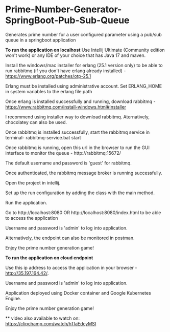 # Prime-Number-Generator-SpringBoot-Pub-Sub-Queue
Generates prime number for a user configured parameter using a pub/sub queue in a springboot application

****To run the application on localhost****
Use Intellij Ultimate (Community edition won't work) or any IDE of your choice that has Java 17 and maven.

Install the windows/mac installer for erlang (25.1 version only) to be able to run rabbitmq (if you don't have erlang already installed) - https://www.erlang.org/patches/otp-25.1

Erlang must be installed using administrative account. Set ERLANG_HOME in system variables to the erlang file path 

Once erlang is installed successfully and running, download rabbitmq - https://www.rabbitmq.com/install-windows.html#installer

I recommend using installer way to download rabbitmq. Aternatively, chocolatey can also be used.

Once rabbitmq is installed successfully, start the rabbitmq service in terminal- rabbitmq-service.bat start

Once rabbitmq is running, open this url in the browser to run the GUI interface to monitor the queue - http://rabbitmq:15672/

The default username and password is 'guest' for rabbitmq.

Once authenticated, the rabbitmq message broker is running successfully.

Open the project in intellij. 

Set up the run configuration by adding the class with the main method.

Run the application.

Go to http://localhost:8080 OR http://localhost:8080/index.html to be able to access the application

Username and password is 'admin' to log into application.

Alternatively, the endpoint can also be monitored in postman.

Enjoy the prime number generation game!

****To run the application on cloud endpoint****

Use this ip address to access the application in your browser - http://35.197.164.42/.

Username and password is 'admin' to log into application.

Application deployed using Docker container and Google Kubernetes Engine.

Enjoy the prime number generation game!

** video also available to watch on: https://clipchamp.com/watch/hTlaEdcyMSI
